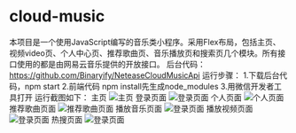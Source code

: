 # cloud-music
本项目是一个使用JavaScript编写的音乐类小程序。采用Flex布局，包括主页、 视频video页、个人中心页、推荐歌曲页、音乐播放页和搜索页几个模块。所有接口使用的都是由网易云音乐提供的开放接口。
后台代码：https://github.com/Binaryify/NeteaseCloudMusicApi
运行步骤：
1.下载后台代码，npm start
2.前端代码 npm install先生成node_modules
3.用微信开发者工具打开 
运行截图如下：
主页
![主页](https://github.com/songyao123/cloud-music/blob/main/images/index.png)
登录页面
![登录页面](https://github.com/songyao123/cloud-music/blob/main/images/login.png)
个人页面
![个人页面](https://github.com/songyao123/cloud-music/blob/main/images/people.png)
推荐歌曲页面
![推荐歌曲页面](https://github.com/songyao123/cloud-music/blob/main/images/recommend.png)
播放音乐页面
![登录页面](https://github.com/songyao123/cloud-music/blob/main/images/playmusic.png)
播放视频页面
![登录页面](https://github.com/songyao123/cloud-music/blob/main/images/video.png)
热搜页面
![登录页面](https://github.com/songyao123/cloud-music/blob/main/images/search.png)
